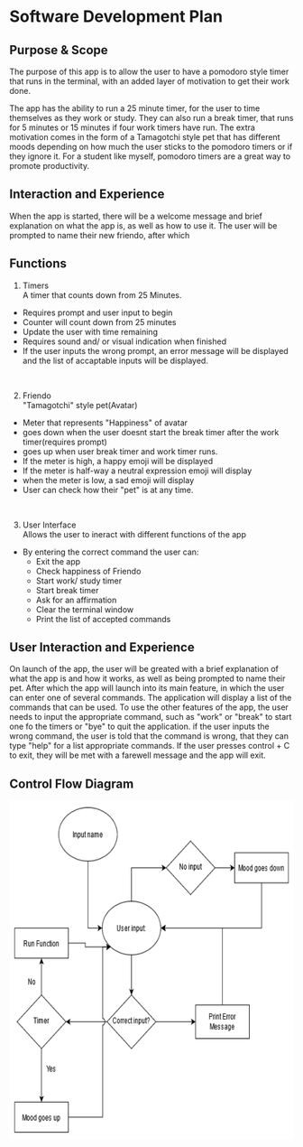 # Software Development Plan


## Purpose & Scope
The purpose of this app is to allow the user to have a pomodoro style timer that runs in the terminal, with an added layer of motivation to get their work done. 

The app has the ability to run a 25 minute timer, for the user to time themselves as they work or study. They can also run a break timer, that runs for 5 minutes or 15 minutes if four work timers have run. 
The extra motivation comes in the form of a Tamagotchi style pet that has different moods depending on how much the user sticks to the pomodoro timers or if they ignore it. 
For a student like myself, pomodoro timers are a great way to promote productivity. 

    
## Interaction and Experience
When the app is started, there will be a welcome message and brief explanation on what the app is, as well as how to use it. 
The user will be prompted to name their new friendo, after which 


## Functions
1) Timers<br>
A timer that counts down from 25 Minutes.
* Requires prompt and user input to begin
* Counter will count down from 25 minutes
* Update the user with time remaining
* Requires sound and/ or visual indication when finished 
* If the user inputs the wrong prompt, an error message will be displayed and the list of accaptable inputs will be displayed. 

<br>

2) Friendo <br>
"Tamagotchi" style pet(Avatar) 
* Meter that represents "Happiness" of avatar
* goes down when the user doesnt start the break timer after the work timer(requires prompt)
* goes up when user break timer and work timer runs. 
* If the meter is high, a happy emoji will be displayed
* If the meter is half-way a neutral expression emoji will display
* when the meter is low, a sad emoji will display
* User can check how their "pet" is at any time. 

<br>

3) User Interface <br>
Allows the user to ineract with different functions of the app
* By entering the correct command the user can:
    * Exit the app 
    * Check happiness of Friendo
    * Start work/ study timer
    * Start break timer
    * Ask for an affirmation
    * Clear the terminal window
    * Print the list of accepted commands

## User Interaction and Experience
On launch of the app, the user will be greated with a brief explanation of what the app is and how it works, as well as being prompted to name their pet. After which the app will launch into its main feature, in which the user can enter one of several commands. The application will display a list of the commands that can be used. 
To use the other features of the app, the user needs to input the appropriate command, such as "work" or "break" to start one fo the timers or "bye" to quit the application. 
if the user inputs the wrong command, the user is told that the command is wrong, that they can type "help" for a list appropriate commands. If the user presses control + C to exit, they will be met with a farewell message and the app will exit. 

## Control Flow Diagram 

<img src="Joshua-Bowen-T1A3-flow-diagram.png" height="600px" width="700px">